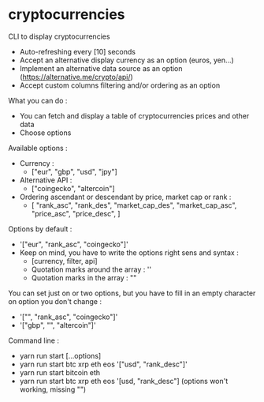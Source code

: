 # cryptocurrencies
CLI to display cryptocurrencies


- Auto-refreshing every [10] seconds
- Accept an alternative display currency as an option (euros, yen...)
- Implement an alternative data source as an option (https://alternative.me/crypto/api/)
- Accept custom columns filtering and/or ordering as an option

What you can do :
- You can fetch and display a table of cryptocurrencies prices and other data
- Choose options

Available options :
- Currency :
    - ["eur", "gbp", "usd", "jpy"]
- Alternative API :
    - ["coingecko", "altercoin"]
- Ordering ascendant or descendant by price, market cap or rank :
   -  [
    "rank_asc",
    "rank_des",
    "market_cap_des",
    "market_cap_asc",
    "price_asc",
    "price_desc",
    ]

Options by default :
- '["eur", "rank_asc", "coingecko"]'
- Keep on mind, you have to write the options right sens and syntax :
    - [currency, filter, api] 
    - Quotation marks around the array : ''
    - Quotation marks in the array : ""

You can set just on or two options, but you have to fill in an empty character on option you don't change :
- '["", "rank_asc", "coingecko"]'
- '["gbp", "", "altercoin"]'

Command line :
- yarn run start <coins> [...options]
- yarn run start btc xrp eth eos '["usd", "rank_desc"]'
- yarn run start bitcoin eth
- yarn run start btc xrp eth eos '[usd, "rank_desc"] (options won't working, missing "")
